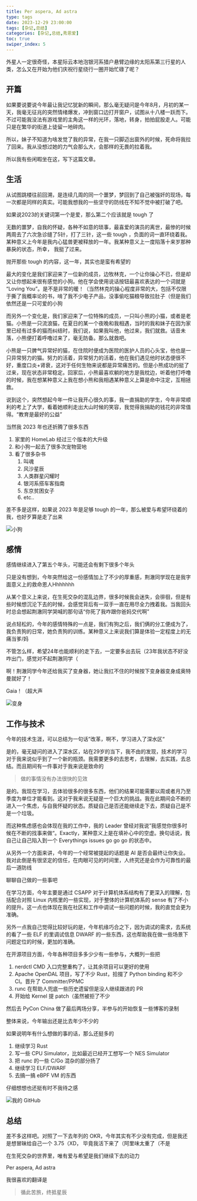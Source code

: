```yaml
---
title: Per aspera, Ad astra
type: tags
date: 2023-12-29 23:00:00
tags: [杂记,总结]
categories: [杂记,总结,秀恩爱]
toc: true
swiper_index: 5
---
```


外星人一定很奇怪，本星际云本地泡银河系猎户悬臂边缘的太阳系第三行星的人类，怎么又在开始为他们庆祝行星绕行一圈开始忙碌了呢？

<!--more-->

## 开篇

如果要说要说今年最让我记忆犹新的瞬间，那么毫无疑问是今年8月，月初的某一天，我毫无征兆的突然情绪爆发，冲到窗口边打开窗户，试图从十八楼一跃而下。不过可能我没法有游戏里的主角这一样的光环，落地，转身，拍拍屁股走人。可能只是在繁华的街道上徒留一地碎肉。

所以，妹子不知道为啥发觉了我的异常，在我一只脚迈出窗外的时候，死命将我拉了回来。我从没想过她的力气会那么大，会那样的无畏的拉着我。

所以我有些闲暇坐在这，写下这篇文章。

## 生活

从试图跳楼往前回溯，是连续几周的同一个噩梦，梦回到了自己被强奸的现场，每一次都是同样的真实。可能我想我的一些坚守的防线在不知不觉中被打破了吧。

如果说2023的关键词第一个是爱，那么第二个应该就是 tough 了

无数的噩梦，自我的怀疑，各种不如意的琐事，最喜爱的演员的离世，最惨的时候两周去了六次急诊缝了5针，打了三针，这一些 tough ，负面的词一直环绕着我。某种意义上今年是我内心猛兽更被释放的一年。我某种意义上一度陷落十来岁那种暴戾的状态，所幸， 我挺了过来。

抛开那些 tough 的内容，这一年，其实也是蛮有希望的

最大的变化是我们家迎来了一位新的成员，边牧林克，一个让你操心不已，但是却又让你想起来很有感觉的小狗。他在学会使用说话按钮最喜欢表达的一个词就是 “Loving You”。是不是非常的暖！（当然林克的操心程度非常的大，包括不仅限于撕了我概率论的书，啃了我不少电子产品，没事偷吃猫粮导致拉肚子（但是我们依然还是一只可爱的小狗

而另外一个变化是，我们家迎来了一位特殊的成员，一只叫小熊的小猫，或者是老猫。小熊是一只流浪猫，在夏日的某一个夜晚和我相遇，当时的我和妹子在因为家里已经有过多的猫而纠结时，我们说，如果我叫他，他过来，我们就救。话音未落，小熊便打着呼噜过来了，毫无防备。那么就救吧。

小熊是一只脾气异常好的猫，在住院时便成为医院的医护人员的心头宝，他也是一只异常努力的猫。努力的活着，异常努力的活着，他在我们遇见他时状态便很不好，重度口炎+肾衰，这对于任何生物来说都是异常痛苦的。但是小熊成功的挺了过来，现在状态非常稳定。回家后，小熊最喜欢躺的地方是我枕边，听着他打呼噜的时候，我在想某种意义上我在想小熊和我相遇某种意义上算是命中注定，互相拯救。

说到这个，突然想起今年一件让我开心很久的事，我一直捐助的学生，今年非常顺利的考上了大学，看着她顺利走出大山时候的笑容，我觉得我捐助的钱花的非常值得。“教育是最好的公益”

当然我 2023 年也还折腾了很多东西

1. 家里的 HomeLab 经过三个版本的大升级
2. 和小狗一起去了很多次宠物营地
3. 看了很多杂书
    1. 叫魂
    2. 风沙星辰
    3. 人类群星闪耀时
    4. 银河系搭车客指南
    5. 东京贫困女子
    6. etc..

差不多是这样，如果说 2023 年是足够 tough 的一年，那么被爱与希望环绕着的我，也好歹算是走了出来

![小狗](https://github.com/Zheaoli/zheaoli.github.io/assets/7054676/820e2a75-cc1f-49b5-87d9-11fb5a00156f)

## 感情

感情继续进入了第五个年头，可能还会有剩下很多个年头

只是没有想到，今年突然给这一份感情加上了不少的厚重感，荆澈同学现在是我字面意义上的救命恩人Hhhhhhh

从某个意义上来说，在生死交杂的混乱边界，很多时候我会迷失，会徘徊，但是有些时候想沉沦下去的时候，会感觉背后有一双手一直在用尽全力拽着我。当我回头时总会想起荆澈同学哭喊的那句话“你死了我咋跟你爸妈交代啊”

说点轻松的，今年的感情特殊的一点是，我们有狗之后，我们俩的分工便成为了，我负责狗的日常，她负责狗的训练。某种意义上来说我们算是体验一定程度上的无痛当爹/妈

不管怎么样，希望24年也能顺利的走下去，一定要多出去玩（23年我状态不好没咋出门，感觉对不起荆澈同学（

啊！荆澈同学今年还给我买了变身器，她让我扛不住的时候按下变身器变身成奥特曼就好了！

Gaia！（超大声

![变身](https://github.com/Zheaoli/zheaoli.github.io/assets/7054676/9e50dd06-e592-4b9b-a878-78f449e33ae3)

## 工作与技术

今年的技术生涯，可以总结为一句话”改革，啊不，学习进入了深水区“

是的，毫无疑问的进入了深水区，站在29岁的当下，我不由的发现，技术的学习对于我来说似乎到了一个新的瓶颈。我需要更多的去思考，去理解，去实践，去总结。而且期间有一件事对于我来说是致命的

> 做的事情没有办法很快的见效

是的。我现在学习，去体验很多的很多东西，他们的结果可能需要以周或者月乃至季度为单位才能看到。这对于我来说无疑是一个巨大的挑战。我在此期间会不断的进入一个焦虑，与自我怀疑的状态。质疑自己是否还能继续走下去，质疑自己是不是一个垃圾。

而这种焦虑感也会体现在我的工作中，我的 Leader 曾经对我说”我感觉你很多时候在不断的找事来做“。Exactly，某种意义上是在填补心中的空虚。换句话说，我自己让自己陷入到一个 Everythings issues go go go 的状态中。

从另外一个方面来讲，今年的一个经常被提起的话题是 AI 是否会最终让你失业。我对此倒是有很坚定的信任，在肉眼可见的时间里，人终究还是会作为可靠性的最后一道防线

聊聊自己做的一些事吧

在学习方面，今年主要是通过 CSAPP 对于计算机体系结构有了更深入的理解，包括配合对照 Linux 内核里的一些实现，对于整体的计算机体系的 sense 有了不小的提升。这一点也体现在我在社区和工作中调试一些问题的时候，我的直觉会更为准确。

另外一点我自己觉得比较好玩的是，今年机缘巧合之下，因为调试的需求，去系统的看了一些 ELF 的里调试信息 DWARF 的一些东西，这也帮助我在做一些场景下问题定位的时候，更加的准确。

在开源项目方面，今年各种项目多多少少有一些参与，大概列一些把

1. nerdctl CMD 入口完整重构了，让其余项目可以更好的使用
2. Apache OpenDAL 项目，写了不少 Rust，拾掇了 Python binding 和不少 CI。晋升了 Committer/PPMC
3. runc 在帮助人兜底一些历史遗留但是没人继续跟进的 PR
4. 开始给 Kernel 提 patch（虽然被拒了不少

然后去 PyCon China 做了最后两场分享，半参与的开始恢复一些博客的录制

整体来说，今年输出还是比去年少不少的

如果说明年有什么想做的事的话，那么还挺多的

1. 继续学习 Rust
2. 写一些 CPU Simulator，比如最近已经开工想写一个 NES Simulator
3. 把 runc 的一些 C/Go 混杂的部分扬了
4. 继续学习 ELF/DWARF
5. 去搞一搞 eBPF VM 的东西

仔细想想也还挺有时不我待之感

![我的 GitHub](https://github.com/Zheaoli/zheaoli.github.io/assets/7054676/baf17e19-a65a-4c43-822c-0e2e3cb56df3)

## 总结

差不多这样吧。对照了一下去年列的 OKR，今年其实有不少没有完成，但是我还是想冒昧给自己一个 3.75（XD， 毕竟我活下来了（阿里味太重了（不是

在生死交杂的世界里，唯有爱与希望是我们继续下去的动力

Per aspera, Ad astra

我很喜欢的翻译是

> 循此苦旅，终抵星辰
